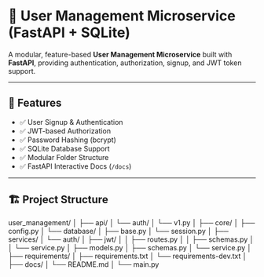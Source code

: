 # 🧩 User Management Microservice (FastAPI + SQLite)

A modular, feature-based **User Management Microservice** built with **FastAPI**, providing authentication, authorization, signup, and JWT token support.

---

## 🚀 Features

- ✅ User Signup & Authentication  
- ✅ JWT-based Authorization  
- ✅ Password Hashing (bcrypt)  
- ✅ SQLite Database Support  
- ✅ Modular Folder Structure  
- ✅ FastAPI Interactive Docs (`/docs`)

---

## 🏗️ Project Structure

user_management/
│
├── api/
│ └── auth/
│ └── v1.py
│
├── core/
│ ├── config.py
│ └── database/
│ ├── base.py
│ └── session.py
│
├── services/
│ └── auth/
│ ├── jwt/
│ │ ├── routes.py
│ │ ├── schemas.py
│ │ └── service.py
│ ├── models.py
│ ├── schemas.py
│ └── service.py
│
├── requirements/
│ ├── requirements.txt
│ └── requirements-dev.txt
│
├── docs/
│ └── README.md
│
└── main.py